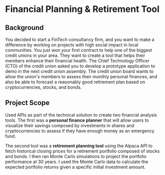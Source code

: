 # Financial Planning & Retirement Tool

## Background 
You decided to start a FinTech consultancy firm, and you want to make a difference by working on projects with high social impact in local communities. You just won your first contract to help one of the biggest credit unions in your area. They want to create a tool that helps their members enhance their financial health. The Chief Technology Officer (CTO) of the credit union asked you to develop a prototype application to demo in the next credit union assembly. The credit union board wants to allow the union's members to assess their monthly personal finances, and also be able to forecast a reasonably good retirement plan based on cryptocurrencies, stocks, and bonds.

## Project Scope
Used APIs as part of the technical solution to create two financial analysis tools. The first was a **personal finance planner** that will allow users to visualize their savings composed by investments in shares and cryptocurrencies to assess if they have enough money as an emergency fund.

The second tool was a **retirement planning tool** using the Alpaca API to fetch historical closing prices for a retirement portfolio composed of stocks and bonds. I then ran Monte Carlo simulations to project the portfolio performance at 30 years. I used the Monte Carlo data to calculate the expected portfolio returns given a specific initial investment amount.
